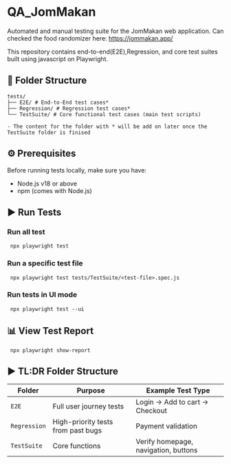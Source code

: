 # QA_JomMakan

Automated and manual testing suite for the JomMakan web application.
Can checked the food randomizer here: https://jommakan.app/

This repository contains end-to-end(E2E),Regression, and core test suites built using javascript on Playwright.

## 📁 Folder Structure

```
tests/
├── E2E/ # End-to-End test cases*
├── Regression/ # Regression test cases*
└── TestSuite/ # Core functional test cases (main test scripts)

- The content for the folder with * will be add on later once the TestSuite folder is finised
```

## ⚙️ Prerequisites

Before running tests locally, make sure you have:

- Node.js v18 or above
- npm (comes with Node.js)

## ▶️ Run Tests

### Run all test

```
 npx playwright test
```

### Run a specific test file

```
 npx playwright test tests/TestSuite/<test-file>.spec.js
```

### Run tests in UI mode

```
 npx playwright test --ui
```

## 📊 View Test Report

```
 npx playwright show-report
```

## ▶️ TL:DR Folder Structure

| Folder       | Purpose                            | Example Test Type                    |
| ------------ | ---------------------------------- | ------------------------------------ |
| `E2E`        | Full user journey tests            | Login → Add to cart → Checkout       |
| `Regression` | High-priority tests from past bugs | Payment validation                   |
| `TestSuite`  | Core functions                     | Verify homepage, navigation, buttons |
